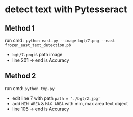 # detect text with Pytesseract

## Method 1

run cmd : `python east.py --image bgt/7.png --east frozen_east_text_detection.pb`
- `bgt/7.png` is path image
- line 201 -> end is Accuracy
## Method 2

run cmd: `python tmp.py`
- edit line 7 with path `path = './bgt/2.jpg'`
- add `MIN_AREA` & `MAX_AREA` with min, max area text object
- line 105 -> end is Accuracy
